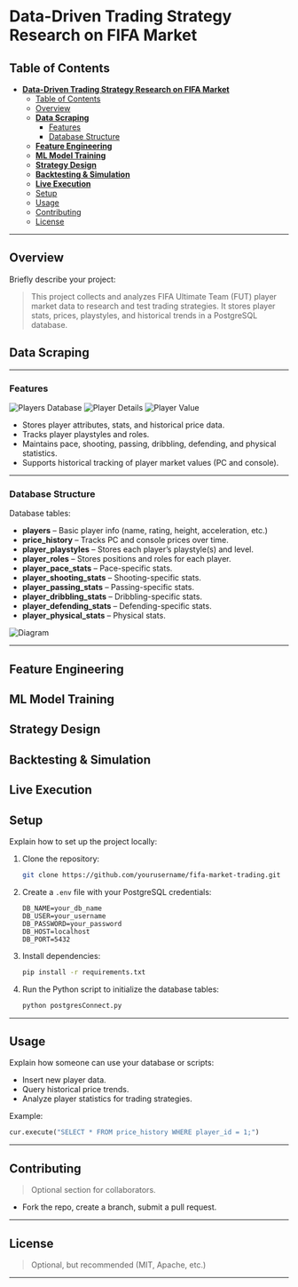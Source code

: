 
# **Data-Driven Trading Strategy Research on FIFA Market**

## Table of Contents

- [**Data-Driven Trading Strategy Research on FIFA Market**](#data-driven-trading-strategy-research-on-fifa-market)
  - [Table of Contents](#table-of-contents)
  - [Overview](#overview)
  - [**Data Scraping**](#data-scraping)
    - [Features](#features)
    - [Database Structure](#database-structure)
  - [**Feature Engineering**](#feature-engineering)
  - [**ML Model Training**](#ml-model-training)
  - [**Strategy Design**](#strategy-design)
  - [**Backtesting \& Simulation**](#backtesting--simulation)
  - [**Live Execution**](#live-execution)
  - [Setup](#setup)
  - [Usage](#usage)
  - [Contributing](#contributing)
  - [License](#license)

---

## Overview

Briefly describe your project:

> This project collects and analyzes FIFA Ultimate Team (FUT) player market data to research and test trading strategies. It stores player stats, prices, playstyles, and historical trends in a PostgreSQL database.

## **Data Scraping**

---

### Features
![Players Database](png/FUTBINplayers.png)
![Player Details](png/playerdetails.png)
![Player Value](png/playervalue.png)
* Stores player attributes, stats, and historical price data.
* Tracks player playstyles and roles.
* Maintains pace, shooting, passing, dribbling, defending, and physical statistics.
* Supports historical tracking of player market values (PC and console).

---

### Database Structure

Database tables:

* **players** – Basic player info (name, rating, height, acceleration, etc.)
* **price\_history** – Tracks PC and console prices over time.
* **player\_playstyles** – Stores each player’s playstyle(s) and level.
* **player\_roles** – Stores positions and roles for each player.
* **player\_pace\_stats** – Pace-specific stats.
* **player\_shooting\_stats** – Shooting-specific stats.
* **player\_passing\_stats** – Passing-specific stats.
* **player\_dribbling\_stats** – Dribbling-specific stats.
* **player\_defending\_stats** – Defending-specific stats.
* **player\_physical\_stats** – Physical stats.

![Diagram](png/Untitled(9).png)

---

## **Feature Engineering**
## **ML Model Training**
## **Strategy Design**
## **Backtesting & Simulation**
## **Live Execution**


## Setup

Explain how to set up the project locally:

1. Clone the repository:

   ```bash
   git clone https://github.com/yourusername/fifa-market-trading.git
   ```
2. Create a `.env` file with your PostgreSQL credentials:

   ```env
   DB_NAME=your_db_name
   DB_USER=your_username
   DB_PASSWORD=your_password
   DB_HOST=localhost
   DB_PORT=5432
   ```
3. Install dependencies:

   ```bash
   pip install -r requirements.txt
   ```
4. Run the Python script to initialize the database tables:

   ```bash
   python postgresConnect.py
   ```

---

## Usage

Explain how someone can use your database or scripts:

* Insert new player data.
* Query historical price trends.
* Analyze player statistics for trading strategies.

Example:

```python
cur.execute("SELECT * FROM price_history WHERE player_id = 1;")
```

---

## Contributing

> Optional section for collaborators.

* Fork the repo, create a branch, submit a pull request.

---

## License

> Optional, but recommended (MIT, Apache, etc.)

---

